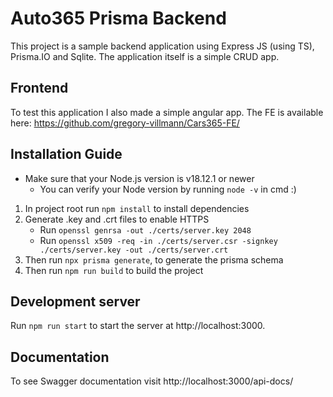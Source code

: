 # Auto365 Prisma Backend

This project is a sample backend application using Express JS (using TS), Prisma.IO and Sqlite.
The application itself is a simple CRUD app.

## Frontend

To test this application I also made a simple angular app. The FE is available
here: https://github.com/gregory-villmann/Cars365-FE/

## Installation Guide

* Make sure that your Node.js version is v18.12.1 or newer
    * You can verify your Node version by running `node -v` in cmd :)

1. In project root run `npm install` to install dependencies
2. Generate .key and .crt files to enable HTTPS
    * Run `openssl genrsa -out ./certs/server.key 2048`
    * Run `openssl x509 -req -in ./certs/server.csr -signkey ./certs/server.key -out ./certs/server.crt`
3. Then run `npx prisma generate`, to generate the prisma schema
4. Then run `npm run build` to build the project

## Development server

Run `npm run start` to start the server at http://localhost:3000.

## Documentation

To see Swagger documentation visit http://localhost:3000/api-docs/